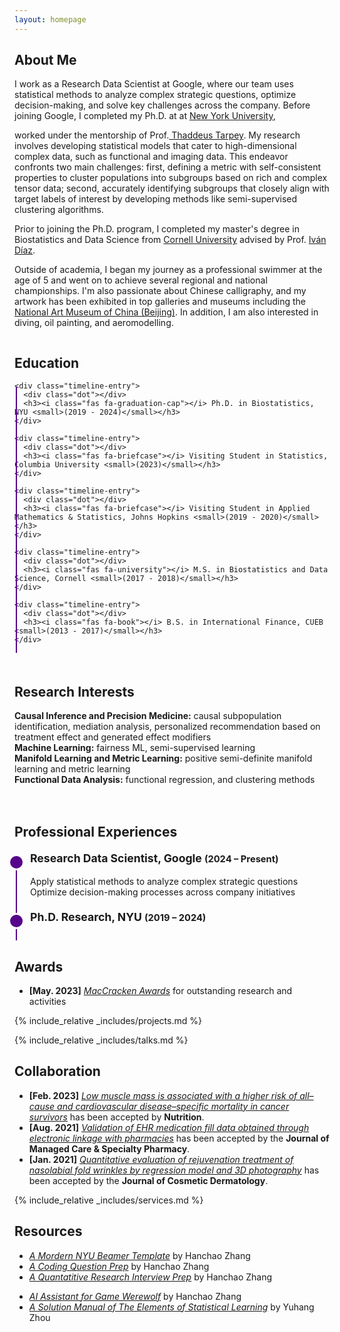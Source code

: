 ```yaml
---
layout: homepage
---
```


## About Me

<!-- I'm a <a href="https://med.nyu.edu/departments-institutes/population-health/divisions-sections-centers/biostatistics/" target="_blank"> Statistics</a> Ph.D. candidate at <a href="https://www.nyu.edu/" target="_blank"> New York University</a>, -->
I work as a Research Data Scientist at Google, where our team uses statistical methods to analyze complex strategic questions, optimize decision-making, and solve key challenges across the company. Before joining Google, I completed my Ph.D. at at <a href="https://www.nyu.edu/" target="_blank"> New York University</a>,
<!-- 's <a href="https://med.nyu.edu/" target="_blank"> Grossman School of Medicine</a> -->
<!-- , specifically within the <a href="https://med.nyu.edu/research/sackler-institute-graduate-biomedical-sciences/" target="_blank"> Vilcek institute of Biomedical Sciences</a> and the Department of <a href="https://med.nyu.edu/departments-institutes/population-health/" target="_blank"> Population Health</a>. Under the mentorship of Prof.  -->
worked under the mentorship of Prof.<a href="https://scholar.google.com/citations?user=QtyFQVYAAAAJ&hl=en" target="_blank"> Thaddeus Tarpey</a>. My research involves developing statistical models that cater to high-dimensional complex data, such as functional and imaging data. This endeavor confronts two main challenges: first, defining a metric with self-consistent properties to cluster populations into subgroups based on rich and complex tensor data; second, accurately identifying subgroups that closely align with target labels of interest by developing methods like semi-supervised clustering algorithms.
<!-- In the summer of 2022, I had the opportunity to work as a Research Data Scientist Intern at <a href="https://about.google" target="_blank"> Google</a>, where I applied my statistical skills to real-world problems.  -->
Prior to joining the Ph.D. program, I completed my master's degree in Biostatistics and Data Science from <a href="https://www.cornell.edu" target = "_blank"> Cornell University</a> advised by Prof. <a href= "https://www.idiaz.xyz" target = "_blank"> Iván Díaz</a>.
<!-- and my bachelor's degree in International Finance from <a href="https://www.cueb.edu.cn" target = "_blank"> Capital University of Economics and Business</a>.  -->
<!-- 
I am an alumnus of the <a href="https://opencasestudies.github.io/" target="_blank"> Open Case Study Project</a> at <a href="https://www.jhsph.edu/" target="_blank"> the Bloomberg School of Public Health </a> of <a href="https://www.jhu.edu/" target="_blank"> the Johns Hopkins University</a>. -->

Outside of academia, I began my journey as a professional swimmer at the age of 5 and went on to achieve several regional and national championships. I'm also passionate about Chinese calligraphy, and my artwork has been exhibited in top galleries and museums including the <a href="http://www.namoc.org/" target="_blank"> National Art Museum of China (Beijing)</a>. In addition, I am also interested in diving, oil painting, and aeromodelling.


<div style="display: flex; flex-wrap: wrap; gap: 20px;">
  <div class="timeline-container" style="flex: 1; min-width: 300px;">
    <h2>Education</h2>
    <div class="timeline-line"></div>

    <div class="timeline-entry">
      <div class="dot"></div>
      <h3><i class="fas fa-graduation-cap"></i> Ph.D. in Biostatistics, NYU <small>(2019 - 2024)</small></h3>
    </div>

    <div class="timeline-entry">
      <div class="dot"></div>
      <h3><i class="fas fa-briefcase"></i> Visiting Student in Statistics, Columbia University <small>(2023)</small></h3>
    </div>

    <div class="timeline-entry">
      <div class="dot"></div>
      <h3><i class="fas fa-briefcase"></i> Visiting Student in Applied Mathematics & Statistics, Johns Hopkins <small>(2019 - 2020)</small></h3>
    </div>

    <div class="timeline-entry">
      <div class="dot"></div>
      <h3><i class="fas fa-university"></i> M.S. in Biostatistics and Data Science, Cornell <small>(2017 - 2018)</small></h3>
    </div>

    <div class="timeline-entry">
      <div class="dot"></div>
      <h3><i class="fas fa-book"></i> B.S. in International Finance, CUEB <small>(2013 - 2017)</small></h3>
    </div>
  </div>

  <div style="flex: 1; min-width: 300px;">
  <h2>Research Interests</h2>
  <ul style="list-style: none; padding-left: 0;">
    <li><strong>Causal Inference and Precision Medicine:</strong> causal subpopulation identification, mediation analysis, personalized recommendation based on treatment effect and generated effect modifiers</li>
    <li><strong>Machine Learning:</strong> fairness ML, semi-supervised learning</li>
    <li><strong>Manifold Learning and Metric Learning:</strong> positive semi-definite manifold learning and metric learning</li>
    <li><strong>Functional Data Analysis:</strong> functional regression, and clustering methods</li>
  </ul>
</div>


<style>
  .timeline-container {
    max-width: 800px;
    margin: 0;
    padding-left: 0;
    position: relative;
  }

  .timeline-line {
    position: absolute;
    top: 80px; /* Start after PhD entry */
    left: 2px;
    width: 2px;
    bottom: 0;
    background: #57068C;
  }

  .timeline-entry {
    position: relative;
    margin-bottom: 20px;
    padding-left: 25px;
  }

  .timeline-entry .dot {
    position: absolute;
    left: -10px;
    top: 5px;
    width: 20px;
    height: 20px;
    border-radius: 50%;
    background: #57068C;
    border: 3px solid #fff;
  }

  .timeline-entry h3 {
    margin: 0 0 10px 0;
    font-size: 1.1rem;
    line-height: 1.4;
    padding-bottom: 5px;
  }

  .timeline-entry ul {
    margin: 10px 0 0 0;
    padding: 0;
    list-style: none;
  }

  .timeline-entry ul li {
    margin-bottom: px;
  }
</style>

<div class="timeline-container">
  <h2>Professional Experiences</h2>
  <div class="timeline-line"></div>

  <!-- Entry 1: Current Position -->
  <div class="timeline-entry">
    <div class="dot"></div>
    <h3><i class="fas fa-briefcase"></i> Research Data Scientist, Google <small>(2024 – Present)</small></h3>
    <ul>
      <li>Apply statistical methods to analyze complex strategic questions</li>
      <li>Optimize decision-making processes across company initiatives</li>
    </ul>
  </div>

  <!-- Entry 2: Previous Position -->
  <div class="timeline-entry">
    <div class="dot"></div>
    <h3><i class="fas fa-graduation-cap"></i> Ph.D. Research, NYU <small>(2019 – 2024)</small></h3>
  </div>
</div>
</div>


## Awards
- **[May. 2023]** <a href="https://gsas.nyu.edu/admissions/financial-aid/graduate-school-fellowships-and-assistantships.html" target="_blank">*MacCracken Awards*</a> for outstanding research and activities


<!-- {% include_relative _includes/publications.md %} -->

{% include_relative _includes/projects.md %}

{% include_relative _includes/talks.md %}







## Collaboration

<!-- - **[Feb. 2020]** Our paper about incremental learning is accepted to CVPR 2020.
- **[Feb. 2020]** We will host the ACM Multimedia Asia 2020 conference in Singapore!
- **[Sept. 2019]** Our paper about few-shot learning is accepted to NeurIPS 2019. -->
- **[Feb. 2023]** <a href="https://www.sciencedirect.com/science/article/pii/S089990072200346X" target="_blank">*Low muscle mass is associated with a higher risk of all–cause and cardiovascular disease–specific mortality in cancer survivors*</a> has been accepted by **Nutrition**. 
- **[Aug. 2021]** <a href="https://www.jmcp.org/doi/full/10.18553/jmcp.2021.27.10.1482" target="_blank">*Validation of EHR medication fill data obtained through electronic linkage with pharmacies*</a> has been accepted by the **Journal of Managed Care & Specialty Pharmacy**.
- **[Jan. 2021]** <a href="https://onlinelibrary.wiley.com/doi/abs/10.1111/jocd.13486" target="_blank">*Quantitative evaluation of rejuvenation treatment of nasolabial fold wrinkles by regression model and 3D photography*</a> has been accepted by the **Journal of Cosmetic Dermatology**.


{% include_relative _includes/services.md %}



## Resources
- <a href="https://github.com/Hanchao-Zhang/nyu_mordern_beamer_template/blob/main/demo.pdf" target="_blank">*A Mordern NYU Beamer Template*</a> by Hanchao Zhang
- <a href="https://github.com/Hanchao-Zhang/LeetCode-Prep/blob/main/main.pdf" target="_blank">*A Coding Question Prep*</a> by Hanchao Zhang
- <a href="https://github.com/Hanchao-Zhang/LeetQuant-Note/blob/main/Prep/Quant%20Research.pdf" target="_blank">*A Quantatitive Research Interview Prep*</a> by Hanchao Zhang
<!-- https://yuhangzhou88.github.io/ESL_Solution/  -->
- <a href="https://werewolf-assistant.streamlit.app/" target="_blank">*AI Assistant for Game Werewolf*</a> by Hanchao Zhang
- <a href="https://yuhangzhou88.github.io/ESL_Solution/" target="_blank">*A Solution Manual of The Elements of Statistical Learning*</a> by Yuhang Zhou
